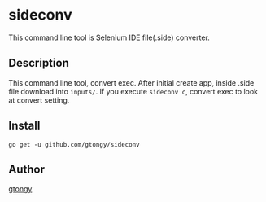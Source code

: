 sideconv
====

This command line tool is Selenium IDE file(.side) converter.

## Description

This command line tool, convert exec.
After initial create app, inside .side file download into `inputs/`.
If you execute `sideconv c`, convert exec to look at convert setting.

## Install

`go get -u github.com/gtongy/sideconv`

## Author

[gtongy](https://github.com/gtongy)
